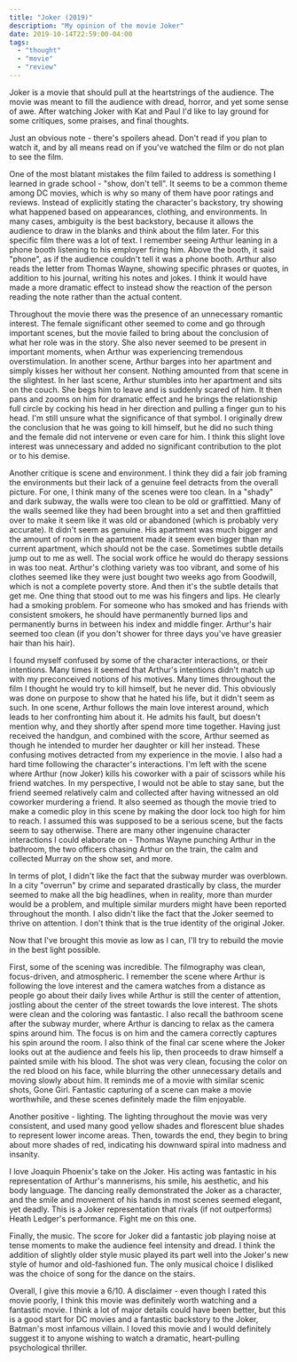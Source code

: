```yaml
---
title: "Joker (2019)"
description: "My opinion of the movie Joker"
date: 2019-10-14T22:59:00-04:00
tags:
  - "thought"
  - "movie"
  - "review"
---
```


Joker is a movie that should pull at the heartstrings of the audience. The movie was meant to fill the audience with dread, horror, and yet some sense of awe. After watching Joker with Kat and Paul I'd like to lay ground for some critiques, some praises, and final thoughts.

Just an obvious note - there's spoilers ahead. Don't read if you plan to watch it, and by all means read on if you've watched the film or do not plan to see the film.

One of the most blatant mistakes the film failed to address is something I learned in grade school - "show, don't tell". It seems to be a common theme among DC movies, which is why so many of them have poor ratings and reviews. Instead of explicitly stating the character's backstory, try showing what happened based on appearances, clothing, and environments. In many cases, ambiguity is the best backstory, because it allows the audience to draw in the blanks and think about the film later. For this specific film there was a lot of text. I remember seeing Arthur leaning in a phone booth listening to his employer firing him. Above the booth, it said "phone", as if the audience couldn't tell it was a phone booth. Arthur also reads the letter from Thomas Wayne, showing specific phrases or quotes, in addition to his journal, writing his notes and jokes. I think it would have made a more dramatic effect to instead show the reaction of the person reading the note rather than the actual content.

Throughout the movie there was the presence of an unnecessary romantic interest. The female significant other seemed to come and go through important scenes, but the movie failed to bring about the conclusion of what her role was in the story. She also never seemed to be present in important moments, when Arthur was experiencing tremendous overstimulation. In another scene, Arthur barges into her apartment and simply kisses her without her consent. Nothing amounted from that scene in the slightest. In her last scene, Arthur stumbles into her apartment and sits on the couch. She begs him to leave and is suddenly scared of him. It then pans and zooms on him for dramatic effect and he brings the relationship full circle by cocking his head in her direction and pulling a finger gun to his head. I'm still unsure what the significance of that symbol. I originally drew the conclusion that he was going to kill himself, but he did no such thing and the female did not intervene or even care for him. I think this slight love interest was unnecessary and added no significant contribution to the plot or to his demise.

Another critique is scene and environment. I think they did a fair job framing the environments but their lack of a genuine feel detracts from the overall picture. For one, I think many of the scenes were too clean. In a "shady" and dark subway, the walls were too clean to be old or graffittied. Many of the walls seemed like they had been brought into a set and then graffittied over to make it seem like it was old or abandoned (which is probably very accurate). It didn't seem as genuine. His apartment was much bigger and the amount of room in the apartment made it seem even bigger than my current apartment, which should not be the case. Sometimes subtle details jump out to me as well. The social work office he would do therapy sessions in was too neat. Arthur's clothing variety was too vibrant, and some of his clothes seemed like they were just bought two weeks ago from Goodwill, which is not a complete poverty store. And then it's the subtle details that get me. One thing that stood out to me was his fingers and lips. He clearly had a smoking problem. For someone who has smoked and has friends with consistent smokers, he should have permanently burned lips and permanently burns in between his index and middle finger. Arthur's hair seemed too clean (if you don't shower for three days you've have greasier hair than his hair).

I found myself confused by some of the character interactions, or their intentions. Many times it seemed that Arthur's intentions didn't match up with my preconceived notions of his motives. Many times throughout the film I thought he would try to kill himself, but he never did. This obviously was done on purpose to show that he hated his life, but it didn't seem as such. In one scene, Arthur follows the main love interest around, which leads to her confronting him about it. He admits his fault, but doesn't mention why, and they shortly after spend more time together. Having just received the handgun, and combined with the score, Arthur seemed as though he intended to murder her daughter or kill her instead. These confusing motives detracted from my experience in the movie. I also had a hard time following the character's interactions. I'm left with the scene where Arthur (now Joker) kills his coworker with a pair of scissors while his friend watches. In my perspective, I would not be able to stay sane, but the friend seemed relatively calm and collected after having witnessed an old coworker murdering a friend. It also seemed as though the movie tried to make a comedic ploy in this scene by making the door lock too high for him to reach. I assumed this was supposed to be a serious scene, but the facts seem to say otherwise. There are many other ingenuine character interactions I could elaborate on - Thomas Wayne punching Arthur in the bathroom, the two officers chasing Arthur on the train, the calm and collected Murray on the show set, and more.

In terms of plot, I didn't like the fact that the subway murder was overblown. In a city "overrun" by crime and separated drastically by class, the murder seemed to make all the big headlines, when in reality, more than murder would be a problem, and multiple similar murders might have been reported throughout the month. I also didn't like the fact that the Joker seemed to thrive on attention. I don't think that is the true identity of the original Joker.

Now that I've brought this movie as low as I can, I'll try to rebuild the movie in the best light possible.

First, some of the scening was incredible. The filmography was clean, focus-driven, and atmospheric. I remember the scene where Arthur is following the love interest and the camera watches from a distance as people go about their daily lives while Arthur is still the center of attention, jostling about the center of the street towards the love interest. The shots were clean and the coloring was fantastic. I also recall the bathroom scene after the subway murder, where Arthur is dancing to relax as the camera spins around him. The focus is on him and the camera correctly captures his spin around the room. I also think of the final car scene where the Joker looks out at the audience and feels his lip, then proceeds to draw himself a painted smile with his blood. The shot was very clean, focusing the color on the red blood on his face, while blurring the other unnecessary details and moving slowly about him. It reminds me of a movie with similar scenic shots, Gone Girl. Fantastic capturing of a scene can make a movie worthwhile, and these scenes definitely made the film enjoyable.

Another positive - lighting. The lighting throughout the movie was very consistent, and used many good yellow shades and florescent blue shades to represent lower income areas. Then, towards the end, they begin to bring about more shades of red, indicating his downward spiral into madness and insanity.

I love Joaquin Phoenix's take on the Joker. His acting was fantastic in his representation of Arthur's mannerisms, his smile, his aesthetic, and his body language. The dancing really demonstrated the Joker as a character, and the smile and movement of his hands in most scenes seemed elegant, yet deadly. This is a Joker representation that rivals (if not outperforms) Heath Ledger's performance. Fight me on this one.

Finally, the music. The score for Joker did a fantastic job playing noise at tense moments to make the audience feel intensity and dread. I think the addition of slightly older style music played its part well into the Joker's new style of humor and old-fashioned fun. The only musical choice I disliked was the choice of song for the dance on the stairs.

Overall, I give this movie a 6/10. A disclaimer - even though I rated this movie poorly, I think this movie was definitely worth watching and a fantastic movie. I think a lot of major details could have been better, but this is a good start for DC movies and a fantastic backstory to the Joker, Batman's most infamous villain. I loved this movie and I would definitely suggest it to anyone wishing to watch a dramatic, heart-pulling psychological thriller.
